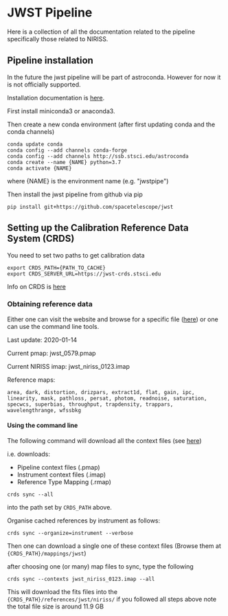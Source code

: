 # JWST Pipeline


Here is a collection of all the documentation related to the pipeline 
specifically those related to NIRISS.


## Pipeline installation

In the future the jwst pipeline will be part of astroconda. However for now it 
is not officially supported.

Installation documentation is [here](https://github.com/spacetelescope/jwst).

First install miniconda3 or anaconda3.

Then create a new conda environment (after first updating conda and the conda channels)
```
conda update conda
conda config --add channels conda-forge
conda config --add channels http://ssb.stsci.edu/astroconda
conda create --name {NAME} python=3.7
conda activate {NAME}
```
where {NAME} is the environment name (e.g. "jwstpipe")

Then install the jwst pipeline from github via pip 
```
pip install git+https://github.com/spacetelescope/jwst
```

## Setting up the Calibration Reference Data System (CRDS)

You need to set two paths to get calibration data
```
export CRDS_PATH={PATH_TO_CACHE}
export CRDS_SERVER_URL=https://jwst-crds.stsci.edu
```

Info on CRDS is [here](https://jwst-crds.stsci.edu/)


### Obtaining reference data

Either one can visit the website and browse for a specific file ([here](https://jwst-crds.stsci.edu/))
or one can use the command line tools.

Last update: 2020-01-14

Current pmap:  jwst_0579.pmap

Current NIRISS imap: jwst_niriss_0123.imap

Reference maps:
```
area, dark, distortion, drizpars, extract1d, flat, gain, ipc, linearity, mask, pathloss, persat, photom, readnoise, saturation, specwcs, superbias, throughput, trapdensity, trappars, wavelengthrange, wfssbkg
```

#### Using the command line

The following command will download all the context files 
(see [here](https://jwst-crds.stsci.edu/static/users_guide/overview.html#kinds-of-crds-files))

i.e. downloads:
- Pipeline context files (.pmap)
- Instrument context files (.imap)
- Reference Type Mapping (.rmap)

```
crds sync --all 
```
into the path set by `CRDS_PATH` above.

Organise cached references by instrument as follows:
```
crds sync --organize=instrument --verbose
```


Then one can download a single one of these context files
(Browse them at `{CRDS_PATH}/mappings/jwst`)

after choosing one (or many) map files to sync, type the following
```
crds sync --contexts jwst_niriss_0123.imap --all
```
This will download the fits files into the `{CRDS_PATH}/references/jwst/niriss/` if you followed all steps above
note the total file size is around 11.9 GB











